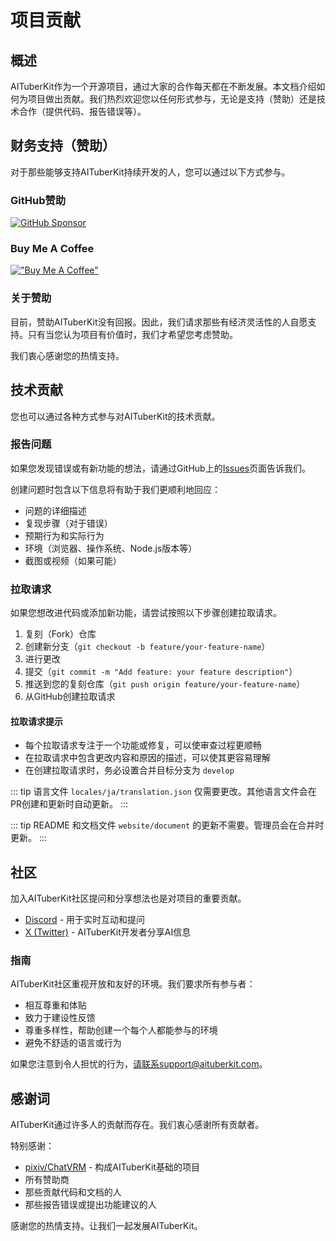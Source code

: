 # 项目贡献

## 概述

AITuberKit作为一个开源项目，通过大家的合作每天都在不断发展。本文档介绍如何为项目做出贡献。我们热烈欢迎您以任何形式参与，无论是支持（赞助）还是技术合作（提供代码、报告错误等）。

## 财务支持（赞助）

对于那些能够支持AITuberKit持续开发的人，您可以通过以下方式参与。

### GitHub赞助

[![GitHub Sponsor](https://img.shields.io/badge/Sponsor-GitHub-ea4aaa?style=for-the-badge&logo=github)](https://github.com/sponsors/tegnike)

### Buy Me A Coffee

[!["Buy Me A Coffee"](https://www.buymeacoffee.com/assets/img/custom_images/orange_img.png)](https://buymeacoffee.com/fdanv1k6iz)

### 关于赞助

目前，赞助AITuberKit没有回报。因此，我们请求那些有经济灵活性的人自愿支持。只有当您认为项目有价值时，我们才希望您考虑赞助。

我们衷心感谢您的热情支持。

## 技术贡献

您也可以通过各种方式参与对AITuberKit的技术贡献。

### 报告问题

如果您发现错误或有新功能的想法，请通过GitHub上的[Issues](https://github.com/tegnike/aituber-kit/issues)页面告诉我们。

创建问题时包含以下信息将有助于我们更顺利地回应：

- 问题的详细描述
- 复现步骤（对于错误）
- 预期行为和实际行为
- 环境（浏览器、操作系统、Node.js版本等）
- 截图或视频（如果可能）

### 拉取请求

如果您想改进代码或添加新功能，请尝试按照以下步骤创建拉取请求。

1. 复刻（Fork）仓库
2. 创建新分支（`git checkout -b feature/your-feature-name`）
3. 进行更改
4. 提交（`git commit -m "Add feature: your feature description"`）
5. 推送到您的复刻仓库（`git push origin feature/your-feature-name`）
6. 从GitHub创建拉取请求

#### 拉取请求提示

- 每个拉取请求专注于一个功能或修复，可以使审查过程更顺畅
- 在拉取请求中包含更改内容和原因的描述，可以使其更容易理解
- 在创建拉取请求时，务必设置合并目标分支为 `develop`

::: tip
语言文件 `locales/ja/translation.json` 仅需要更改。其他语言文件会在PR创建和更新时自动更新。
:::

::: tip
README 和文档文件 `website/document` 的更新不需要。管理员会在合并时更新。
:::

## 社区

加入AITuberKit社区提问和分享想法也是对项目的重要贡献。

- [Discord](https://discord.gg/5rHEue52nZ) - 用于实时互动和提问
- [X (Twitter)](https://x.com/tegnike) - AITuberKit开发者分享AI信息

### 指南

AITuberKit社区重视开放和友好的环境。我们要求所有参与者：

- 相互尊重和体贴
- 致力于建设性反馈
- 尊重多样性，帮助创建一个每个人都能参与的环境
- 避免不舒适的语言或行为

如果您注意到令人担忧的行为，请联系support@aituberkit.com。

## 感谢词

AITuberKit通过许多人的贡献而存在。我们衷心感谢所有贡献者。

特别感谢：

- [pixiv/ChatVRM](https://github.com/pixiv/ChatVRM) - 构成AITuberKit基础的项目
- 所有赞助商
- 那些贡献代码和文档的人
- 那些报告错误或提出功能建议的人

感谢您的热情支持。让我们一起发展AITuberKit。
